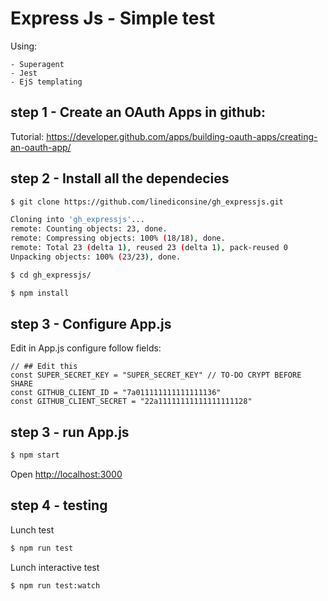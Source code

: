 # Express Js - Simple test

Using:

	- Superagent
	- Jest
	- EjS templating
	

## step 1 - Create an OAuth Apps in github:

Tutorial:
https://developer.github.com/apps/building-oauth-apps/creating-an-oauth-app/

## step 2 - Install all the dependecies

```bash
$ git clone https://github.com/linediconsine/gh_expressjs.git

Cloning into 'gh_expressjs'...
remote: Counting objects: 23, done.
remote: Compressing objects: 100% (18/18), done.
remote: Total 23 (delta 1), reused 23 (delta 1), pack-reused 0
Unpacking objects: 100% (23/23), done.

$ cd gh_expressjs/

$ npm install

```
## step 3 - Configure App.js
Edit in App.js configure follow fields:

```
// ## Edit this
const SUPER_SECRET_KEY = "SUPER_SECRET_KEY" // TO-DO CRYPT BEFORE SHARE
const GITHUB_CLIENT_ID = "7a011111111111111136"
const GITHUB_CLIENT_SECRET = "22a11111111111111111128"

```
## step 3 - run App.js
```bash
$ npm start
```

Open [http://localhost:3000](http://localhost:3000)


## step 4 - testing
Lunch test

```bash
$ npm run test
```

Lunch interactive test

```bash
$ npm run test:watch
```

